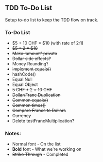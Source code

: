 ## TDD To-Do List
Setup to-do list to keep the TDD flow on track.

### To-Do List
- $5 + 10 CHF = $10 (with rate of 2:1)
- ~~$5 * 2 = $10~~
- ~~Make 'amount' private~~
- ~~Dollar side effects?~~
- Money Rounding?
- ~~Implement equals()~~
- hashCode()
- Equal Null
- Equal Object
- ~~5 CHF * 2 = 10 CHF~~
- ~~Dollar/Franc Duplication~~
- ~~Common equals()~~
- ~~Common times()~~
- ~~Compare Francs to Dollars~~
- ~~Currency~~
- Delete testFrancMultiplication?

### Notes:
- Normal font - On the list
- **Bold** font - What we're working on
- ~~Strike Through~~ - Completed 